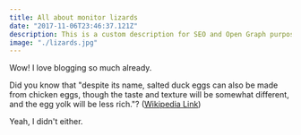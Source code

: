 ```yaml
---
title: All about monitor lizards
date: "2017-11-06T23:46:37.121Z"
description: This is a custom description for SEO and Open Graph purposes, rather than the default generated excerpt. Simply add a description field to the frontmatter.
image: "./lizards.jpg"
---
```


Wow! I love blogging so much already.

Did you know that "despite its name, salted duck eggs can also be made from
chicken eggs, though the taste and texture will be somewhat different, and the
egg yolk will be less rich."?
([Wikipedia Link](https://en.wikipedia.org/wiki/Salted_duck_egg))

Yeah, I didn't either.
